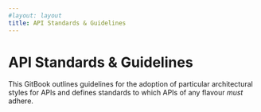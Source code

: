 ```yaml
---
#layout: layout
title: API Standards & Guidelines
---
```

# API Standards & Guidelines

This GitBook outlines guidelines for the adoption of particular architectural styles for APIs and defines standards to which APIs of any flavour *must* adhere.